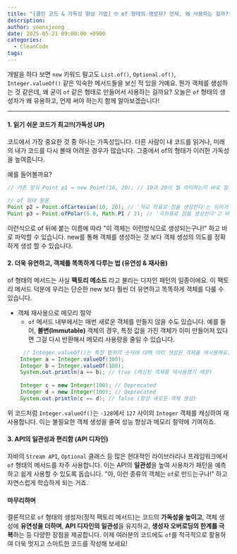 ```yaml
---
title: "[클린 코드 & 가독성 향상 기법] 🤓 of 형태의 생성자? 언제, 왜 사용하는 걸까?"
description: 
author: yoonxjoong
date: 2025-05-21 09:00:00 +0900
categories:
  - CleanCode
tags:
---
```

개발을 하다 보면 `new` 키워드 말고도 `List.of()`, `Optional.of()`, `Integer.valueOf()` 같은 익숙한 메서드들을 보신 적 있을 거예요. 뭔가 객체를 생성하는 것 같은데, 왜 굳이 `of` 같은 형태로 만들어서 사용하는 걸까요? 
오늘은 `of` 형태의 생성자가 왜 유용하고, 언제 써야 하는지 함께 알아보겠습니다!

---

#### 1. 읽기 쉬운 코드가 최고!!(가독성 UP)

코드에서 가장 중요한 것 중 하나는 가독성입니다. 다른 사람이 내 코드를 읽거나, 미래의 내가 코드를 다시 볼때 어려운 경우가 많습니다. 
그중에서 of의 형태가 이러한 가독성을 높여줍니다.

예를 들어볼까요?

```java
// 기존 방식 Point p1 = new Point(10, 20); // 10과 20이 뭘 의미하는지 바로 알기 어렵죠?

// of 형태 활용 
Point p2 = Point.ofCartesian(10, 20); // '직교 좌표로 점을 생성한다'는 의미가 명확하죠! 
Point p3 = Point.ofPolar(5.0, Math.PI / 2); // '극좌표로 점을 생성한다'고 바로 이해할 수 있어요!
```

이런식으로 of 뒤에 붙는 이름에 따라 "이 객체는 이런방식으로 생성되는구나!" 하고 바로 파악할 수 있습니다. 
new를 통해 객체를 생성하는 것 보다 객체 생성의 의도를 정확하게 생성 할 수 있습니다.

#### 2. 더욱 유연하고, 객체를 똑똑하게 다루는 법 (유연성 & 재사용)

of 형태의 메서드는 사실 **팩토리 메소드** 라고 불리는 디자인 패턴의 일종이에요. 이 팩토리 메서드 덕분에 우리는 단순한 new 보다 훨씬 더 유연하고 똑똑하게 객체를 다룰 수 있습니다.

- 객체 재사용으로 메모리 절약
	- `of` 메서드 내부에서는 매번 새로운 객체를 만들지 않을 수도 있습니다. 예를 들어, **불변(Immutable)** 객체의 경우, 특정 값을 가진 객체가 이미 만들어져 있다면 그걸 다시 반환해서 메모리 사용량을 줄일 수 있습니다.

```java
	 // Integer.valueOf()는 특정 범위의 숫자에 대해 이미 생성된 객체를 재사용해요.
    Integer a = Integer.valueOf(100);
    Integer b = Integer.valueOf(100);
    System.out.println(a == b); // true (캐싱된 객체를 재사용했기 때문)
    
    Integer c = new Integer(100); // Deprecated
    Integer d = new Integer(100); // Deprecated
    System.out.println(c == d); // false (항상 새로운 객체 생성)
```

위 코드처럼 `Integer.valueOf()`는 `-128`에서 `127` 사이의 `Integer` 객체를 캐싱하여 재사용합니다. 이는 불필요한 객체 생성을 줄여 성능 향상과 메모리 절약에 기여하죠.

#### 3. API의 일관성과 편리함 (API 디자인)

자바의 `Stream API`, `Optional` 클래스 등 많은 현대적인 라이브러리나 프레임워크에서 `of` 형태의 메서드를 자주 사용합니다. 
이는 API의 **일관성**을 높여 사용자가 패턴을 예측하고 쉽게 사용할 수 있도록 돕습니다. "아, 이런 종류의 객체는 `of`로 만드는구나!" 하고 자연스럽게 학습하게 되는 거죠.

#### 마무리하며

결론적으로 `of` 형태의 생성자(정적 팩토리 메서드)는 코드의 **가독성을 높이고**, 객체 생성에 **유연성을 더하며**, **API 디자인의 일관성**을 유지하고, **생성자 오버로딩의 한계를 극복**하는 등 다양한 장점을 제공합니다. 이제 여러분의 코드에도 `of`를 적극적으로 활용하여 더욱 멋지고 스마트한 코드를 작성해 보세요!